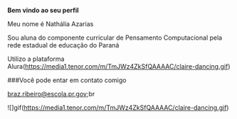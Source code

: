 **Bem vindo ao seu perfil**

Meu nome é Nathália Azarias

Sou aluna do componente curricular de Pensamento Computacional pela rede estadual de educação do Paraná

Utilizo a plataforma Alura(https://media1.tenor.com/m/TmJWz4ZkSfQAAAAC/claire-dancing.gif)

###Você pode entar em contato comigo

braz.ribeiro@escola.pr.gov;br

![]gif(https://media1.tenor.com/m/TmJWz4ZkSfQAAAAC/claire-dancing.gif)
